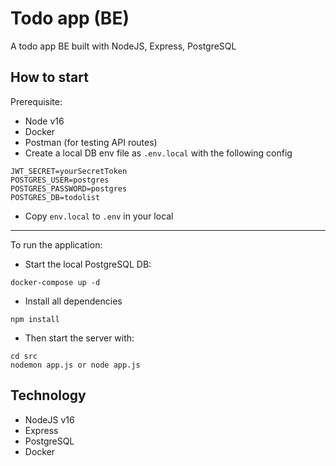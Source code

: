 # Todo app (BE)
A todo app BE built with NodeJS, Express, PostgreSQL 

## How to start

Prerequisite:
- Node v16 
- Docker 
- Postman (for testing API routes)
- Create a local DB env file as `.env.local` with the following config
```
JWT_SECRET=yourSecretToken
POSTGRES_USER=postgres
POSTGRES_PASSWORD=postgres
POSTGRES_DB=todolist

```
- Copy `env.local` to `.env` in your local 
---
To run the application:

- Start the local PostgreSQL DB:
````
docker-compose up -d
````
- Install all dependencies 

````
npm install 
````

- Then start the server with:
````
cd src 
nodemon app.js or node app.js 
````

## Technology
- NodeJS v16 
- Express
- PostgreSQL
- Docker 

